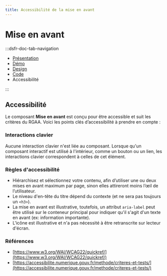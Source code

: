 ```yaml
---
title: Accessibilité de la mise en avant
---
```

# Mise en avant

:::dsfr-doc-tab-navigation
- [Présentation](../index.md)
- [Démo](../demo/index.md)
- [Design](../design/index.md)
- [Code](../code/index.md)
- Accessibilité

:::


## Accessibilité

Le composant **Mise en avant** est conçu pour être accessible et suit les critères du RGAA. Voici les points clés d’accessibilité à prendre en compte :

### Interactions clavier

Aucune interaction clavier n'est liée au composant.
Lorsque qu'un composant interactif est utilisé à l'intérieur, comme un bouton ou un lien, les interactions clavier correspondent à celles de cet élément.

### Règles d'accessibilité

- Hiérarchisez et sélectionnez votre contenu, afin d’utiliser une ou deux mises en avant maximum par page, sinon elles attireront moins l’œil de l’utilisateur.
- Le niveau d'en-tête du titre dépend du contexte (et ne sera pas toujours un `<h3>`).
- La mise en avant est illustrative, toutefois, un attribut `aria-label` peut être utilisé sur le conteneur principal pour indiquer qu'il s'agit d'un texte en avant (ex: information importante).
- L'icône est illustrative et n'a pas nécessité à être retranscrite sur lecteur d'écran.

### Références

- [https://www.w3.org/WAI/WCAG22/quickref/](https://www.w3.org/WAI/WCAG22/quickref/)
- [https://accessibilite.numerique.gouv.fr/methode/criteres-et-tests/](https://accessibilite.numerique.gouv.fr/methode/criteres-et-tests/)